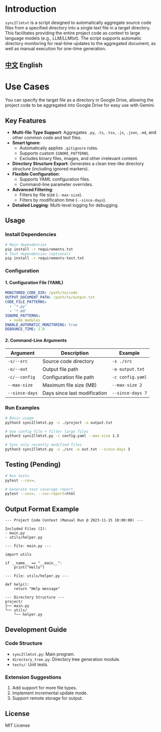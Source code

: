 # Introduction

`sync2llmtxt` is a script designed to automatically aggregate source code files from a specified directory into a single text file in a target directory. This facilitates providing the entire project code as context to large language models (e.g., LLM/LLMtxt). The script supports automatic directory monitoring for real-time updates to the aggregated document, as well as manual execution for one-time generation.

[中文](README-ZH.md) English
---

# Use Cases

You can specify the target file as a directory in Google Drive, allowing the project code to be aggregated into Google Drive for easy use with Gemini.

## Key Features

- **Multi-file Type Support**: Aggregates `.py`, `.ts`, `.tsx`, `.js`, `.json`, `.md`, and other common code and text files.
- **Smart Ignore**:
  - Automatically applies `.gitignore` rules.
  - Supports custom `IGNORE_PATTERNS`.
  - Excludes binary files, images, and other irrelevant content.
- **Directory Structure Export**: Generates a clean tree-like directory structure (including ignored markers).
- **Flexible Configuration**:
  - Supports YAML configuration files.
  - Command-line parameter overrides.
- **Advanced Filtering**:
  - Filters by file size (`--max-size`).
  - Filters by modification time (`--since-days`).
- **Detailed Logging**: Multi-level logging for debugging.

## Usage

### Install Dependencies

```bash
# Main dependencies
pip install -r requirements.txt
# Test dependencies (optional)
pip install -r requirements-test.txt
```

### Configuration

#### 1. Configuration File (YAML)

```yaml
MONITORED_CODE_DIR: /path/to/code
OUTPUT_DOCUMENT_PATH: /path/to/output.txt
CODE_FILE_PATTERNS: 
  - '*.py'
  - '*.md'
IGNORE_PATTERNS:
  - node_modules
ENABLE_AUTOMATIC_MONITORING: true
DEBOUNCE_TIME: 2.0
```

#### 2. Command-Line Arguments

| Argument | Description | Example |
|------|------|------|
| `-s/--src` | Source code directory | `-s ./src` |
| `-o/--out` | Output file path | `-o output.txt` |
| `-c/--config` | Configuration file path | `-c config.yaml` |
| `--max-size` | Maximum file size (MB) | `--max-size 2` |
| `--since-days` | Days since last modification | `--since-days 7` |

### Run Examples

```bash
# Basic usage
python3 sync2llmtxt.py -s ./project -o output.txt

# Use config file + filter large files
python3 sync2llmtxt.py -c config.yaml --max-size 1.5

# Sync only recently modified files
python3 sync2llmtxt.py -s ./src -o out.txt --since-days 3
```

## Testing (Pending)

```bash
# Run tests
pytest --cov=.

# Generate test coverage report
pytest --cov=. --cov-report=html
```

## Output Format Example

```
--- Project Code Context (Manual Run @ 2023-11-15 10:00:00) ---

Included Files (2):
- main.py
- utils/helper.py

--- File: main.py ---

import utils

if __name__ == "__main__":
    print("Hello")

--- File: utils/helper.py ---

def help():
    return "Help message"

--- Directory Structure ---
project/
├── main.py
└── utils/
    └── helper.py
```

## Development Guide

### Code Structure

- `sync2llmtxt.py`: Main program.
- `directory_tree.py`: Directory tree generation module.
- `tests/`: Unit tests.

### Extension Suggestions

1. Add support for more file types.
2. Implement incremental update mode.
3. Support remote storage for output.

## License

MIT License